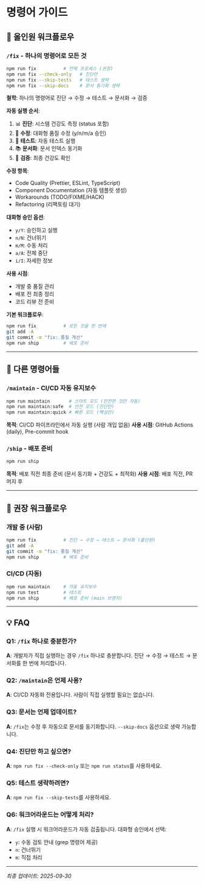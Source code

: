 # 명령어 가이드

## 🎯 올인원 워크플로우

### `/fix` - 하나의 명령어로 모든 것

```bash
npm run fix          # 전체 프로세스 (권장)
npm run fix --check-only   # 진단만
npm run fix --skip-tests   # 테스트 생략
npm run fix --skip-docs    # 문서 동기화 생략
```

**철학**: 하나의 명령어로 진단 → 수정 → 테스트 → 문서화 → 검증

**자동 실행 순서**:

1. 📊 **진단**: 시스템 건강도 측정 (status 포함)
2. 🔧 **수정**: 대화형 품질 수정 (y/n/m/a 승인)
3. 🧪 **테스트**: 자동 테스트 실행
4. 📚 **문서화**: 문서 인덱스 동기화
5. 🏥 **검증**: 최종 건강도 확인

**수정 항목**:

- Code Quality (Prettier, ESLint, TypeScript)
- Component Documentation (자동 템플릿 생성)
- Workarounds (TODO/FIXME/HACK)
- Refactoring (리팩토링 대기)

**대화형 승인 옵션**:

- `y/Y`: 승인하고 실행
- `n/N`: 건너뛰기
- `m/M`: 수동 처리
- `a/A`: 전체 중단
- `i/I`: 자세한 정보

**사용 시점**:

- 개발 중 품질 관리
- 배포 전 최종 정리
- 코드 리뷰 전 준비

**기본 워크플로우**:

```bash
npm run fix          # 모든 것을 한 번에
git add -A
git commit -m "fix: 품질 개선"
npm run ship         # 배포 준비
```

---

## 🔄 다른 명령어들

### `/maintain` - CI/CD 자동 유지보수

```bash
npm run maintain       # 스마트 모드 (안전한 것만 자동)
npm run maintain:safe  # 안전 모드 (진단만)
npm run maintain:quick # 빠른 모드 (핵심만)
```

**목적**: CI/CD 파이프라인에서 자동 실행 (사람 개입 없음)
**사용 시점**: GitHub Actions (daily), Pre-commit hook

### `/ship` - 배포 준비

```bash
npm run ship
```

**목적**: 배포 직전 최종 준비 (문서 동기화 + 건강도 + 최적화)
**사용 시점**: 배포 직전, PR 머지 후

---

## 🚀 권장 워크플로우

### 개발 중 (사람)

```bash
npm run fix          # 진단 → 수정 → 테스트 → 문서화 (올인원)
git add -A
git commit -m "fix: 품질 개선"
npm run ship         # 배포 준비
```

### CI/CD (자동)

```bash
npm run maintain     # 자동 유지보수
npm run test         # 테스트
npm run ship         # 배포 준비 (main 브랜치)
```

---

## 💡 FAQ

### Q1: `/fix` 하나로 충분한가?

**A**: 개발자가 직접 실행하는 경우 `/fix` 하나로 충분합니다. 진단 → 수정 → 테스트 → 문서화를 한 번에 처리합니다.

### Q2: `/maintain`은 언제 사용?

**A**: CI/CD 자동화 전용입니다. 사람이 직접 실행할 필요는 없습니다.

### Q3: 문서는 언제 업데이트?

**A**: `/fix`는 수정 후 자동으로 문서를 동기화합니다. `--skip-docs` 옵션으로 생략 가능합니다.

### Q4: 진단만 하고 싶으면?

**A**: `npm run fix --check-only` 또는 `npm run status`를 사용하세요.

### Q5: 테스트 생략하려면?

**A**: `npm run fix --skip-tests`를 사용하세요.

### Q6: 워크어라운드는 어떻게 처리?

**A**: `/fix` 실행 시 워크어라운드가 자동 검출됩니다. 대화형 승인에서 선택:

- `y`: 수동 검토 안내 (grep 명령어 제공)
- `n`: 건너뛰기
- `m`: 직접 처리

---

_최종 업데이트: 2025-09-30_
